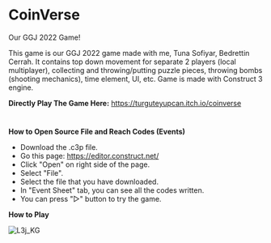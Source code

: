# CoinVerse
Our GGJ 2022 Game!

This game is our GGJ 2022 game made with me, Tuna Sofiyar, Bedrettin Cerrah. It contains top down movement for separate 2 players (local multiplayer), collecting and throwing/putting puzzle pieces, throwing bombs (shooting mechanics), time element, UI, etc. Game is made with Construct 3 engine.

**Directly Play The Game Here:** https://turguteyupcan.itch.io/coinverse
#
**How to Open Source File and Reach Codes (Events)**

* Download the .c3p file.
* Go this page: https://editor.construct.net/
* Click "Open" on right side of the page.
* Select "File".
* Select the file that you have downloaded.
* In "Event Sheet" tab, you can see all the codes written.
* You can press "▷" button to try the game.

**How to Play**

![L3j_KG](https://user-images.githubusercontent.com/48491124/183725764-224faba3-9e38-4fe4-b578-ebbcd63ea81a.png)
